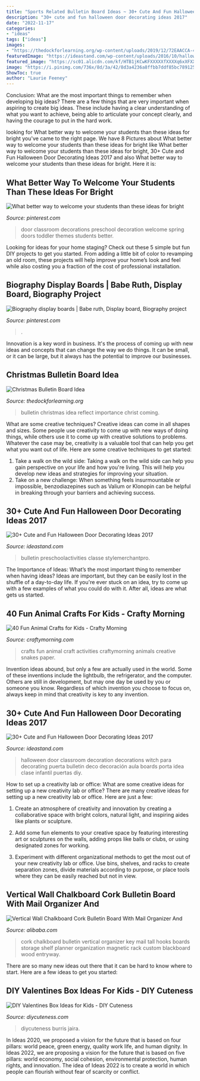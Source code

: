 ```yaml
---
title: "Sports Related Bulletin Board Ideas ~ 30+ Cute And Fun Halloween Door Decorating Ideas 2017"
description: "30+ cute and fun halloween door decorating ideas 2017"
date: "2022-11-17"
categories:
- "ideas"
tags: ["ideas"]
images:
- "https://thedockforlearning.org/wp-content/uploads/2019/12/72EAACCA-41C4-4467-B1D3-26A9CCB10D07.jpeg"
featuredImage: "https://ideastand.com/wp-content/uploads/2016/10/halloween-door/26-halloween-door-decoration.jpg"
featured_image: "https://sc01.alicdn.com/kf/HTB1jKCwKFXXXXXfXXXXq6xXFXXXl/200196489/HTB1jKCwKFXXXXXfXXXXq6xXFXXXl.jpg"
image: "https://i.pinimg.com/736x/8d/3a/42/8d3a4236a8ffbb7ddf85bc7891257bbd.jpg"
ShowToc: true
author: "Laurie Feeney"
---
```



Conclusion: What are the most important things to remember when developing big ideas?
There are a few things that are very important when aspiring to create big ideas. These include having a clear understanding of what you want to achieve, being able to articulate your concept clearly, and having the courage to put in the hard work.

	

		
looking for What better way to welcome your students than these ideas for bright you've came to the right page. We have 8 Pictures about What better way to welcome your students than these ideas for bright like What better way to welcome your students than these ideas for bright, 30+ Cute and Fun Halloween Door Decorating Ideas 2017 and also What better way to welcome your students than these ideas for bright. Here it is:
		
    
## What Better Way To Welcome Your Students Than These Ideas For Bright

<img loading=lazy src="https://i.pinimg.com/736x/8d/3a/42/8d3a4236a8ffbb7ddf85bc7891257bbd.jpg" onerror="this.onerror=null;this.src='https://tse3.mm.bing.net/th?id=OIP.tCstXQoKbrBvuAuifoqcCwHaJQ&amp;pid=15.1';" alt="What better way to welcome your students than these ideas for bright">

_Source: pinterest.com_

>door classroom decorations preschool decoration welcome spring doors toddler themes students better. 

	

Looking for ideas for your home staging? Check out these 5 simple but fun DIY projects to get you started. From adding a little bit of color to revamping an old room, these projects will help improve your home’s look and feel while also costing you a fraction of the cost of professional installation.

    
## Biography Display Boards | Babe Ruth, Display Board, Biography Project

<img loading=lazy src="https://i.pinimg.com/736x/77/21/58/7721584a15e4a6b3e74e4939bd68388e.jpg" onerror="this.onerror=null;this.src='https://tse2.mm.bing.net/th?id=OIP.dzhCpPjUtSEOyuVSzAKiKQHaJ3&amp;pid=15.1';" alt="Biography display boards | Babe ruth, Display board, Biography project">

_Source: pinterest.com_

>. 

	

Innovation is a key word in business. It's the process of coming up with new ideas and concepts that can change the way we do things. It can be small, or it can be large, but it always has the potential to improve our businesses.

    
## Christmas Bulletin Board Idea

<img loading=lazy src="https://thedockforlearning.org/wp-content/uploads/2019/12/72EAACCA-41C4-4467-B1D3-26A9CCB10D07.jpeg" onerror="this.onerror=null;this.src='https://tse2.mm.bing.net/th?id=OIP.gFq7T8055nKeloQgCCmNoQHaFo&amp;pid=15.1';" alt="Christmas Bulletin Board Idea">

_Source: thedockforlearning.org_

>bulletin christmas idea reflect importance christ coming. 

	

What are some creative techniques?
Creative ideas can come in all shapes and sizes. Some people use creativity to come up with new ways of doing things, while others use it to come up with creative solutions to problems. Whatever the case may be, creativity is a valuable tool that can help you get what you want out of life. Here are some creative techniques to get started: 
1. Take a walk on the wild side: Taking a walk on the wild side can help you gain perspective on your life and how you're living. This will help you develop new ideas and strategies for improving your situation. 
2. Take on a new challenge: When something feels insurmountable or impossible, benzodiazepines such as Valium or Klonopin can be helpful in breaking through your barriers and achieving success.

    
## 30+ Cute And Fun Halloween Door Decorating Ideas 2017

<img loading=lazy src="https://ideastand.com/wp-content/uploads/2016/10/halloween-door/26-halloween-door-decoration.jpg" onerror="this.onerror=null;this.src='https://tse3.mm.bing.net/th?id=OIP.GVdjBZ4Npzn9yYb76UGTuAHaLh&amp;pid=15.1';" alt="30+ Cute and Fun Halloween Door Decorating Ideas 2017">

_Source: ideastand.com_

>bulletin preschoolactivities classe stylemerchantpro. 

	

The Importance of Ideas: What’s the most important thing to remember when having ideas?
Ideas are important, but they can be easily lost in the shuffle of a day-to-day life. If you're ever stuck on an idea, try to come up with a few examples of what you could do with it. After all, ideas are what gets us started.

    
## 40 Fun Animal Crafts For Kids - Crafty Morning

<img loading=lazy src="https://craftymorning.com/wp-content/uploads/2017/07/ghikhj-512x1024.jpg" onerror="this.onerror=null;this.src='https://tse2.mm.bing.net/th?id=OIP.ljiexwON_zbY4x7_-5pLuQHaO0&amp;pid=15.1';" alt="40 Fun Animal Crafts for Kids - Crafty Morning">

_Source: craftymorning.com_

>crafts fun animal craft activities craftymorning animals creative snakes paper. 

	

Invention ideas abound, but only a few are actually used in the world. Some of these inventions include the lightbulb, the refrigerator, and the computer. Others are still in development, but may one day be used by you or someone you know. Regardless of which invention you choose to focus on, always keep in mind that creativity is key to any invention.

    
## 30+ Cute And Fun Halloween Door Decorating Ideas 2017

<img loading=lazy src="http://ideastand.com/wp-content/uploads/2016/10/halloween-door/17-halloween-door-decoration.jpg" onerror="this.onerror=null;this.src='https://tse3.mm.bing.net/th?id=OIP.tab9nZ-FHHKJDeIpx8wYLAHaJ4&amp;pid=15.1';" alt="30+ Cute and Fun Halloween Door Decorating Ideas 2017">

_Source: ideastand.com_

>halloween door classroom decoration decorations witch para decorating puerta bulletin deco decoración aula boards porta idea clase infantil puertas diy. 

	

How to set up a creativity lab or office: What are some creative ideas for setting up a new creativity lab or office?
There are many creative ideas for setting up a new creativity lab or office. Here are just a few: 
1. Create an atmosphere of creativity and innovation by creating a collaborative space with bright colors, natural light, and inspiring aides like plants or sculpture.

2. Add some fun elements to your creative space by featuring interesting art or sculptures on the walls, adding props like balls or clubs, or using designated zones for working.

3. Experiment with different organizational methods to get the most out of your new creativity lab or office. Use bins, shelves, and racks to create separation zones, divide materials according to purpose, or place tools where they can be easily reached but not in view.

    
## Vertical Wall Chalkboard Cork Bulletin Board With Mail Organizer And

<img loading=lazy src="https://sc01.alicdn.com/kf/HTB1jKCwKFXXXXXfXXXXq6xXFXXXl/200196489/HTB1jKCwKFXXXXXfXXXXq6xXFXXXl.jpg" onerror="this.onerror=null;this.src='https://tse3.mm.bing.net/th?id=OIP.s94x7nxtKE__CaLwDza3YAHaLG&amp;pid=15.1';" alt="Vertical Wall Chalkboard Cork Bulletin Board With Mail Organizer And">

_Source: alibaba.com_

>cork chalkboard bulletin vertical organizer key mail tall hooks boards storage shelf planner organization magnetic rack custom blackboard wood entryway. 

	

There are so many new ideas out there that it can be hard to know where to start. Here are a few ideas to get you started: 

    
## DIY Valentines Box Ideas For Kids - DIY Cuteness

<img loading=lazy src="https://diycuteness.com/wp-content/uploads/2017/09/Disney-Frozen-Valentines-Box.jpg" onerror="this.onerror=null;this.src='https://tse4.mm.bing.net/th?id=OIP.AAkejemIqu7nzFmVbzp9dQHaJ4&amp;pid=15.1';" alt="DIY Valentines Box Ideas for Kids - DIY Cuteness">

_Source: diycuteness.com_

>diycuteness burris jaira. 

	

In Ideas 2020, we proposed a vision for the future that is based on four pillars: world peace, green energy, quality work life, and human dignity. In Ideas 2022, we are proposing a vision for the future that is based on five pillars: world economy, social cohesion, environmental protection, human rights, and innovation. The idea of Ideas 2022 is to create a world in which people can flourish without fear of scarcity or conflict.

